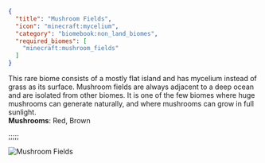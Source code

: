 ```json
{
  "title": "Mushroom Fields",
  "icon": "minecraft:mycelium",
  "category": "biomebook:non_land_biomes",
  "required_biomes": [
    "minecraft:mushroom_fields"
  ]
}
```

This rare biome consists of a mostly flat island and has mycelium instead of grass as its surface. Mushroom fields are always adjacent to a deep ocean and are isolated from other biomes. It is one of the few biomes where huge mushrooms can generate naturally, and where mushrooms can grow in full sunlight.\
**Mushrooms**: Red, Brown

;;;;;

![Mushroom Fields](biomebook:textures/gui/biomes/mushroom_fields.png,fit)